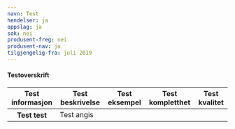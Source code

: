 ```yaml
---
navn: Test
hendelser: ja
oppslag: ja
sok: nei
produsent-freg: nei
produsent-nav: ja
tilgjengelig-fra: juli 2019
---
```

#### Testoverskrift
<table class="table">
  <thead>
    <tr>
      <th>Test informasjon</th>
      <th>Test beskrivelse</th>
      <th>Test eksempel</th>
      <th>Test kompletthet</th>
      <th>Test kvalitet</th>
    </tr>
  </thead>
  <tbody>
    <tr>
      <th scope="row">Test test</th>
      <td>Test angis</td> 
